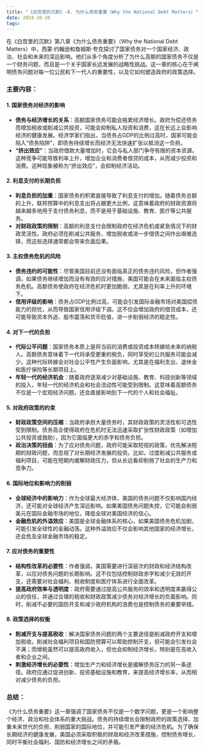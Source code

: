 ```yaml
---
title: "《白宫里的沉默》-8. 为什么债务重要（Why the National Debt Matters）"
date: 2024-10-20
tags: 
---
```

在《白宫里的沉默》第八章《为什么债务重要》（Why the National Debt Matters）中，西蒙·约翰逊和詹姆斯·夸克探讨了国家债务对一个国家经济、政治、社会和未来的深远影响。他们从多个角度分析了为什么高额的国家债务不仅是一个财务问题，而且是一个关乎国家长远发展的战略性挑战。这一章的核心在于阐明债务问题对每一位公民和下一代人的重要性，以及它如何塑造政府的政策选择。

### 主要内容：

#### 1. **国家债务对经济的影响**
   - **债务与经济增长的关系**：高额国家债务可能会拖累经济增长。政府为偿还债务而增加税收或削减公共投资，可能会抑制私人投资和消费，这在长远上会影响经济的健康发展。经济学家们指出，当债务占GDP的比例过高时，国家可能会陷入“债务陷阱”，即债务持续增长而经济无法快速扩张以抵消这一负担。
   - **“挤出效应”**：当政府借款大量增加时，它会与私人部门争夺有限的资本资源。这种竞争可能导致利率上升，增加企业和消费者借贷的成本，从而减少投资和消费。这种现象被称为“挤出效应”，会抑制经济活动。

#### 2. **利息支付的长期负担**
   - **利息负担的加重**：国家债务的积累直接导致了利息支付的增加。随着债务总额的上升，联邦预算中的利息支出将占据更大比例，这意味着政府的财政资源将越来越多地用于支付债务利息，而不是用于基础设施、教育、医疗等公共服务。
   - **对财政政策的限制**：高额的利息支付会限制政府在经济危机或紧急情况下的财政灵活性。政府必须在削减公共服务、增加税收或进一步借债之间作出艰难选择，而这些选择通常都会带来负面后果。
   
#### 3. **主权债务危机的风险**
   - **债务违约的可能性**：尽管美国目前还没有面临真正的债务违约风险，但作者强调，如果债务继续增加而没有有效的应对措施，美国可能会在未来面临主权债务危机。高额债务使政府在经济危机时更加脆弱，尤其是在利率上升的环境下。
   - **信用评级的影响**：债务占GDP比例过高，可能会引发国际金融市场对美国偿债能力的担忧，从而导致国家信用评级下调。这不仅会增加政府的借贷成本，还可能导致资本外逃、股市震荡和货币贬值，进一步削弱经济的稳定性。

#### 4. **对下一代的负担**
   - **代际公平问题**：国家债务本质上是将当前的消费或投资成本转嫁给未来的纳税人。高额债务意味着下一代将承受更重的税负，同时享受的公共服务可能会减少。这种代际转嫁会对社会公平性产生负面影响，尤其是在福利支出、退休金和医疗保险等长期项目上。
   - **年轻一代的经济机会**：随着政府逐渐减少对基础设施、教育、科技创新等领域的投入，年轻一代的经济机会和社会流动性可能受到限制。这意味着高额债务不仅是一个宏观经济问题，还会直接影响到下一代的个人和社会福祉。

#### 5. **对政府政策的约束**
   - **财政政策空间的压缩**：当政府承担大量债务时，其财政政策的灵活性和可选性受到限制。债务高企使得政府在危机时无法迅速采取扩张性财政政策（如增加公共投资或救助），因为它面临更大的赤字和债务负担。
   - **政治决策的扭曲**：为了应对债务问题，政府可能采取短视的政策，优先解决短期的财政问题，而忽视了对长期经济发展的投资。比如，过度削减公共服务或福利项目，可能在短期内缓解财政压力，但从长远看却削弱了社会的生产力和竞争力。

#### 6. **国际地位和影响力的削弱**
   - **全球经济中的影响力**：作为全球最大经济体，美国的债务问题不仅影响国内经济，还可能对全球经济产生深远影响。如果美国债务问题失控，它可能会削弱美元在国际金融市场的地位，降低全球对美国经济的信心。
   - **金融危机的外溢效应**：美国是全球金融体系的核心，如果美国债务危机加剧，可能引发全球性的金融动荡。这种外溢效应不仅会影响其他国家的经济增长，还会危及全球金融市场的稳定。

#### 7. **应对债务的重要性**
   - **结构性改革的必要性**：作者强调，美国需要进行深层次的财政和经济结构改革，以应对债务问题的长期影响。这不仅包括控制财政赤字和减少无效的开支，还需要对社会福利、税收制度和医疗体系进行全面改革。
   - **提高政府效率与透明度**：政府需要通过提高公共服务的效率和透明度来赢得公众的信任，并通过合理的税收和财政政策减少债务对经济增长的负面影响。同时，削减不必要的国防开支和减少政府机构的浪费也是控制债务的重要举措。

#### 8. **政策选择的权衡**
   - **削减开支与提高税收**：解决国家债务问题的两个主要途径是削减政府开支和增加税收。削减社会福利项目和国防预算可以帮助控制开支，但可能会引发社会不满；而增税虽然可以提高政府收入，但也会抑制经济增长，特别是在高收入者和企业之间。
   - **刺激经济增长的必要性**：增加生产力和经济增长是缓解债务压力的另一条途径。政府应通过促进创新、投资基础设施和教育，来提高经济增长率，从而相对减少债务的负担。

### 总结：
《为什么债务重要》这一章强调了国家债务不仅是一个数字问题，更是一个影响整个经济、政治和社会体系的重大挑战。债务的持续增长会限制政府的政策选择、加重未来世代的负担、削弱国家的国际地位，并可能引发严重的经济危机。为了确保长期经济的健康发展，美国必须采取积极的财政和经济改革措施，控制债务增长，同时平衡社会福利、国防和经济增长之间的矛盾。
